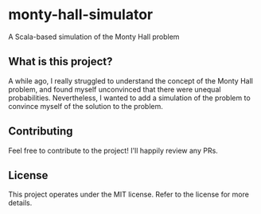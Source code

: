 # monty-hall-simulator
A Scala-based simulation of the Monty Hall problem

## What is this project?
A while ago, I really struggled to understand the concept of the Monty Hall
problem, and found myself unconvinced that there were unequal probabilities.
Nevertheless, I wanted to add a simulation of the problem to convince myself
of the solution to the problem.

## Contributing
Feel free to contribute to the project! I'll happily review any PRs.

## License
This project operates under the MIT license. Refer to the license for more
details.